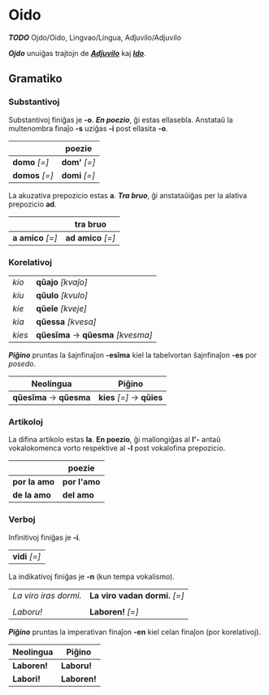 # Oido

***TODO*** Ojdo/Oido, Lingvao/Lingua, Adĵuvilo/Adjuvilo

***Ojdo*** unuiĝas trajtojn de [***Adĵuvilo***](https://eo.wikipedia.org/wiki/Adjuvilo) kaj [***Ido***](https://eo.wikipedia.org/wiki/Ido_(lingvo)).

## Gramatiko

### Substantivoj

Substantivoj finiĝas je **-o**. ***En poezio***, ĝi estas ellasebla. Anstataŭ la multenombra finaĵo **-s** uziĝas **-i** post ellasita **-o**.

| | poezie |
|-|-|
| **domo** *[=]* | **dom'** *[=]* |
| **domos** *[=]* | **domi** *[=]* |

La akuzativa prepozicio estas **a**. ***Tra bruo***, ĝi anstataŭiĝas per la alativa prepozicio **ad**.

| | tra bruo |
|-|-|
| **a amico** *[=]* | **ad amico** *[=]* |

### Korelativoj

| | |
|-|-|
| *kio* | **qŭajo** *[kvaĵo]* |
| *kiu* | **qŭulo** *[kvulo]* |
| *kie* | **qŭeĭe** *[kveje]* |
| *kia* | **qŭessa** *[kvesa]* |
| *kies* | **qŭesĭma** → **qŭesma** *[kvesma]* |

***Piĝino*** pruntas la ŝajnfinaĵon **-esĭma** kiel la tabelvortan ŝajnfinaĵon **-es** por *posedo*.

| Neolingua | Piĝino |
|-|-|
| **qŭesĭma** → **qŭesma** | **kies** *[=]* → **qŭies** |

### Artikoloj

La difina artikolo estas **la**. **En poezio**, ĝi mallongiĝas al **l'-** antaŭ vokalokomenca vorto respektive al **-l** post vokalofina prepozicio.

| | poezie |
|-|-|
| **por la amo** | **por l'amo** |
| **de la amo** | **del amo** |

### Verboj

Infinitivoj finiĝas je **-i**.

| |
|-|
| **vidi** *[=]* |

La indikativoj finiĝas je **-n** (kun tempa vokalismo).

| | |
|-|-|
| *La viro iras dormi.* | **La viro vadan dormi.** *[=]* |
| | |
| *Laboru!* | **Laboren!** *[=]* |

***Piĝino*** pruntas la imperativan finaĵon **-en** kiel celan finaĵon (por korelativoj).

| Neolingua | Piĝino |
|-|-|
| **Laboren!** | **Laboru!** |
| **Labori!** | **Laboren!** |

